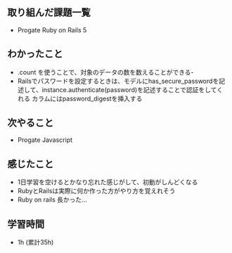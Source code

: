 ## 取り組んだ課題一覧

- Progate Ruby on Rails 5 


## わかったこと
- .count を使うことで、対象のデータの数を数えることができる-
- Railsでパスワードを設定するときは、モデルにhas_secure_passwordを記述して、instance.authenticate(password)を記述することで認証をしてくれる
  カラムにはpassword_digestを挿入する


## 次やること
- Progate  Javascript 

## 感じたこと
- 1日学習を空けるとかなり忘れた感じがして、初動がしんどくなる
- RubyとRailsは実際に何か作った方がやり方を覚えれそう
- Ruby on rails 長かった...

## 学習時間 
- 1h (累計35h)
